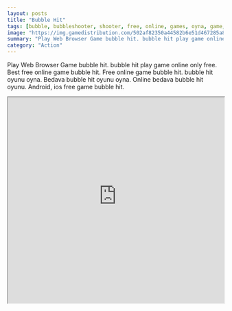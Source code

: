 ```yaml
---
layout: posts
title: "Bubble Hit"
tags: [bubble, bubbleshooter, shooter, free, online, games, oyna, game, free, games, play, play, games]
image: "https://img.gamedistribution.com/502af82350a44582b6e51d467285a8c0.jpg"
summary: "Play Web Browser Game bubble hit. bubble hit play game online only free. Best free online game bubble hit. Free online game bubble hit. bubble hit oyunu oyna. Bedava bubble hit oyunu oyna. Online bedava bubble hit oyunu. Android, ios free game bubble hit."
category: "Action"
---
```


Play Web Browser Game bubble hit. bubble hit play game online only free. Best free online game bubble hit. Free online game bubble hit. bubble hit oyunu oyna. Bedava bubble hit oyunu oyna. Online bedava bubble hit oyunu. Android, ios free game bubble hit.

<iframe width="100%" height="480px;" src="https://html5.gamedistribution.com/502af82350a44582b6e51d467285a8c0/"></iframe>